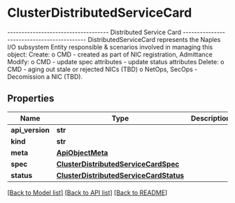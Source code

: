 # ClusterDistributedServiceCard

------------------------------------ Distributed Service Card  ------------------------------------------- DistributedServiceCard represents the Naples I/O subsystem Entity responsible & scenarios involved in managing this object: Create: o CMD - created as part of NIC registration, Admittance Modify: o CMD - update spec attributes - update status attributes Delete: o CMD - aging out stale or rejected NICs (TBD) o NetOps, SecOps - Decomission a NIC (TBD).
## Properties
Name | Type | Description | Notes
------------ | ------------- | ------------- | -------------
**api_version** | **str** |  | [optional] 
**kind** | **str** |  | [optional] 
**meta** | [**ApiObjectMeta**](ApiObjectMeta.md) |  | [optional] 
**spec** | [**ClusterDistributedServiceCardSpec**](ClusterDistributedServiceCardSpec.md) |  | [optional] 
**status** | [**ClusterDistributedServiceCardStatus**](ClusterDistributedServiceCardStatus.md) |  | [optional] 

[[Back to Model list]](../README.md#documentation-for-models) [[Back to API list]](../README.md#documentation-for-api-endpoints) [[Back to README]](../README.md)


